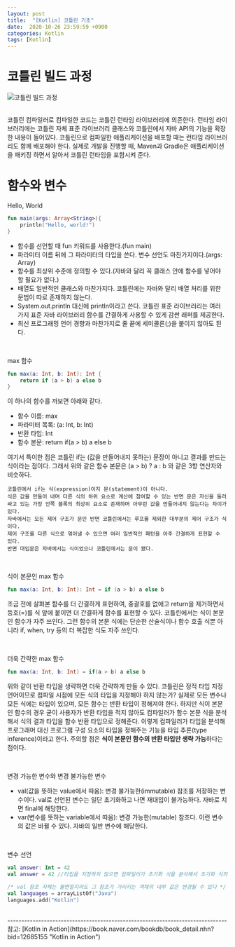 ```yaml
---
layout: post
title:  "[Kotlin] 코틀린 기초"
date:  2020-10-26 23:59:59 +0900
categories: Kotlin
tags: [Kotlin]
---
```


# 코틀린 빌드 과정

![코틀린 빌드 과정](https://user-images.githubusercontent.com/43199318/95162747-4c0eb380-07e1-11eb-8bfa-82cf445a298c.png)

<br>
코틀린 컴파일러로 컴파일한 코드는 코틀린 런타임 라이브러리에 의존한다. 
런타임 라이브러리에는 코틀린 자체 표준 라이브러리 클래스와 코틀린에서 자바 API의 기능을 확장한 내용이 들어있다.
코틀린으로 컴파일한 애플리케이션을 배포할 때는 런타임 라이브러리도 함께 배포해야 한다.
실제로 개발을 진행할 때, Maven과 Gradle은 애플리케이션을 패키징 하면서 알아서 코틀린 런타임을 포함시켜 준다.

# 함수와 변수

Hello, World
```kotlin
fun main(args: Array<String>){
    println("Hello, world!")   
}
```

- 함수를 선언할 때 fun 키워드를 사용한다.(fun main)
- 파라미터 이름 뒤에 그 파라미터의 타입을 쓴다. 변수 선언도 마찬가지이다.(args: Array<String>)
- 함수를 최상위 수준에 정의할 수 있다.(자바와 달리 꼭 클래스 안에 함수를 넣어야 할 필요가 없다.)
- 배열도 일반적인 클래스와 마찬가지다. 코틀린에는 자바와 달리 배열 처리를 위한 문법이 따로 존재하지 않는다.
- System.out.println 대신에 println이라고 쓴다. 코틀린 표준 라이브러리는 여러 가지 표준 자바 라이브러리 함수를 간결하게 사용할 수 있게 감싼 래퍼를 제공한다.
- 최신 프로그래밍 언어 경향과 마찬가지로 줄 끝에 세미콜른(;)을 붙이지 않아도 된다.

<br>

max 함수
```kotlin
fun max(a: Int, b: Int): Int {
    return if (a > b) a else b
}
```

이 하나의 함수를 까보면 아래와 같다.

- 함수 이름: max
- 파라미터 목록: (a: Int, b: Int)
- 반환 타입: Int
- 함수 본문: return if(a > b) a else b

여기서 특이한 점은 코틀린 if는 (값을 만들어내지 못하는) 문장이 아니고 결과를 만드는 식이라는 점이다.
그래서 위와 같은 함수 본문은 (a > b) ? a : b 와 같은 3항 연산자와 비슷하다.

```text
코틀린에서 if는 식(expression)이지 문(statement)이 아니다. 
식은 값을 만들어 내며 다른 식의 하위 요소로 계산에 참여할 수 있는 반면 문은 자신을 둘러싸고 있는 가장 안쪽 블록의 최상위 요소로 존재하며 아무런 값을 만들어내지 않는다는 차이가 있다. 
자바에서는 모든 제어 구조가 문인 반면 코틀린에서는 루프를 제외한 대부분의 제어 구조가 식이다. 
제어 구조를 다른 식으로 엮어낼 수 있으면 여러 일반적인 패턴을 아주 간결하게 표현할 수 있다.
반면 대입문은 자바에서는 식이었으나 코틀린에서는 문이 됐다. 
```

<br>

식이 본문인 max 함수
```kotlin
fun max(a: Int, b: Int): Int = if (a > b) a else b
```

조금 전에 살펴본 함수를 더 간결하게 표현하여, 중괄호를 없애고 return을 제거하면서 등호(=)를 식 앞에 붙이면 더 간결하게 함수를 표현할 수 있다.
코틀린에서는 식이 본문인 함수가 자주 쓰인다. 그런 함수의 본문 식에는 단순한 산술식이나 함수 호출 식뿐 아니라 if, when, try 등의 더 복잡한 식도 자주 쓰인다.

<br>

더욱 간략한 max 함수
```kotlin
fun max(a: Int, b: Int) = if(a > b) a else b
```

위와 같이 반환 타입을 생략하면 더욱 간략하게 만들 수 있다. 코틀린은 정적 타입 지정 언어이므로 컴파일 시점에 모든 식의 타입을 지정해야 하지 않는가?
실제로 모든 변수나 모든 식에는 타입이 있으며, 모든 함수는 반환 타입이 정해져야 한다. 하지만 식이 본문인 함수의 경우 굳이 사용자가 반환 타입을 적지 않아도 컴파일러가 함수 본문 식을 분석해서 식의 결과 타입을 함수 반환 타입으로 정해준다.
이렇게 컴파일러가 타입을 분석해 프로그래머 대신 프로그램 구성 요소의 타입을 정해주는 기능을 타입 추론(type inference)이라고 한다.
주의할 점은 **식이 본문인 함수의 반환 타입만 생략 가능**하다는 점이다.

<br>

변경 가능한 변수와 변경 불가능한 변수
- val(값을 뜻하는 value에서 따옴): 변경 불가능한(immutable) 참조를 저장하는 변수이다. val로 선언된 변수는 일단 초기화하고 나면 재대입이 불가능하다. 자바로 치면 final에 해당한다.
- var(변수를 뜻하는 variable에서 따옴): 변경 가능한(mutable) 참조다. 이런 변수의 값은 바뀔 수 있다. 자바의 일반 변수에 해당한다.

<br>

변수 선언
```kotlin
val answer: Int = 42
val answer = 42 //타입을 지정하지 않으면 컴파일러가 초기화 식을 분석해서 초기화 식의 타입을 변수 타입으로 지정한다

/* val 참조 자체는 불변일지라도 그 참조가 가리키는 객체의 내부 값은 변경될 수 있다 */
val languages = arrayListOf("Java")
languages.add("Kotlin")
```

<br>
------------------------------------------------------------------------------
참고: [Kotlin in Action](https://book.naver.com/bookdb/book_detail.nhn?bid=12685155 "Kotlin in Action")